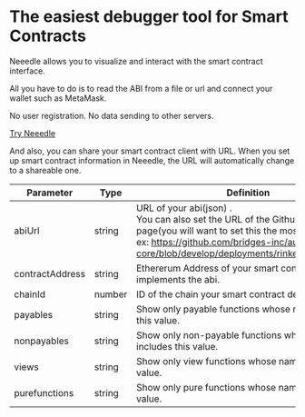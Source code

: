# The easiest debugger tool for Smart Contracts

Neeedle allows you to visualize and interact with the smart contract interface.

All you have to do is to read the ABI from a file or url and connect your wallet such as MetaMask.

No user registration. No data sending to other servers.

[Try Neeedle](https://neeedle.org/?abiUrl=https%3A%2F%2Fgithub.com%2Fbridges-inc%2Faurora-core%2Fblob%2Fdevelop%2Fdeployments%2Frinkeby%2FAurora.json&chainId=4)

And also, you can share your smart contract client with URL.
When you set up smart contract information in Neeedle, the URL will automatically change to a shareable one.

| Parameter       | Type   | Definition                                                                                                                                                                                                       |
| --------------- | ------ | ---------------------------------------------------------------------------------------------------------------------------------------------------------------------------------------------------------------- |
| abiUrl          | string | URL of your abi(json) .<br>You can also set the URL of the Github view page(you will want to set this the most). <br>ex: https://github.com/bridges-inc/aurora-core/blob/develop/deployments/rinkeby/Aurora.json |
| contractAddress | string | Ethererum Address of your smart contract implements the abi.                                                                                                                                                     |
| chainId         | number | ID of the chain your smart contract deployed.                                                                                                                                                                    |
| payables        | string | Show only payable functions whose name includes this value.                                                                                                                                                      |
| nonpayables     | string | Show only non-payable functions whose name includes this value.                                                                                                                                                  |
| views           | string | Show only view functions whose name includes this value.                                                                                                                                                         |
| purefunctions   | string | Show only pure functions whose name includes this value.                                                                                                                                                         |
